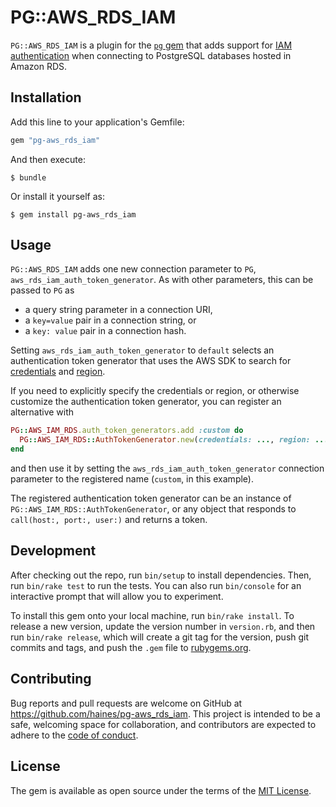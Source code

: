 # PG::AWS_RDS_IAM

`PG::AWS_RDS_IAM` is a plugin for the [`pg` gem](https://rubygems.org/gems/pg) that adds support for [IAM authentication](https://docs.aws.amazon.com/AmazonRDS/latest/UserGuide/UsingWithRDS.IAMDBAuth.html) when connecting to PostgreSQL databases hosted in Amazon RDS.

## Installation

Add this line to your application's Gemfile:

```ruby
gem "pg-aws_rds_iam"
```

And then execute:

```console
$ bundle
```

Or install it yourself as:

```console
$ gem install pg-aws_rds_iam
```

## Usage

`PG::AWS_RDS_IAM` adds one new connection parameter to `PG`, `aws_rds_iam_auth_token_generator`.
As with other parameters, this can be passed to `PG` as

* a query string parameter in a connection URI,
* a `key=value` pair in a connection string, or
* a `key: value` pair in a connection hash.

Setting `aws_rds_iam_auth_token_generator` to `default` selects an authentication token generator that uses the AWS SDK to search for [credentials](https://docs.aws.amazon.com/sdk-for-ruby/v3/developer-guide/setup-config.html#aws-ruby-sdk-setting-credentials) and [region](https://docs.aws.amazon.com/sdk-for-ruby/v3/developer-guide/setup-config.html#aws-ruby-sdk-setting-region).

If you need to explicitly specify the credentials or region, or otherwise customize the authentication token generator, you can register an alternative with

```ruby
PG::AWS_IAM_RDS.auth_token_generators.add :custom do
  PG::AWS_IAM_RDS::AuthTokenGenerator.new(credentials: ..., region: ...)
end
```

and then use it by setting the `aws_rds_iam_auth_token_generator` connection parameter to the registered name (`custom`, in this example).

The registered authentication token generator can be an instance of `PG::AWS_IAM_RDS::AuthTokenGenerator`, or any object that responds to `call(host:, port:, user:)` and returns a token.

## Development

After checking out the repo, run `bin/setup` to install dependencies.
Then, run `bin/rake test` to run the tests.
You can also run `bin/console` for an interactive prompt that will allow you to experiment.

To install this gem onto your local machine, run `bin/rake install`.
To release a new version, update the version number in `version.rb`, and then run `bin/rake release`, which will create a git tag for the version, push git commits and tags, and push the `.gem` file to [rubygems.org](https://rubygems.org).

## Contributing

Bug reports and pull requests are welcome on GitHub at https://github.com/haines/pg-aws_rds_iam.
This project is intended to be a safe, welcoming space for collaboration, and contributors are expected to adhere to the [code of conduct](https://github.com/haines/pg-aws_rds_iam/blob/master/CODE_OF_CONDUCT.md).

## License

The gem is available as open source under the terms of the [MIT License](https://opensource.org/licenses/MIT).
